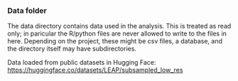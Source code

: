 ### Data folder

The data directory contains data used in the analysis. This is treated as read only; in paricular the R/python files are never allowed to write to the files in here. Depending on the project, these might be csv files, a database, and the directory itself may have subdirectories.


Data loaded from public datasets in Hugging Face: https://huggingface.co/datasets/LEAP/subsampled_low_res

